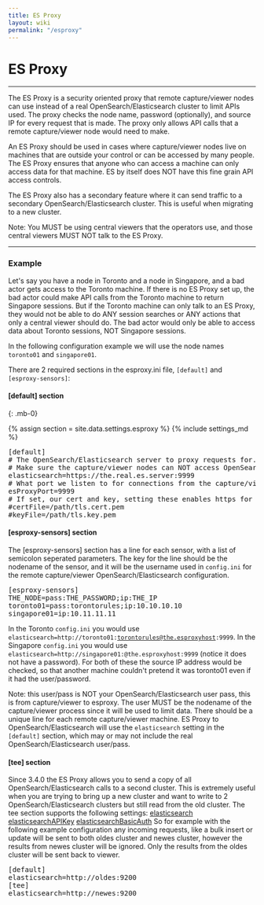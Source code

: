 ```yaml
---
title: ES Proxy
layout: wiki
permalink: "/esproxy"
---
```


<div class="full-height-and-width-container with-footer p-3" markdown="1">

# ES Proxy

---

The ES Proxy is a security oriented proxy that remote capture/viewer nodes can use instead of a real OpenSearch/Elasticsearch cluster to limit APIs used.
The proxy checks the node name, password (optionally), and source IP for every request that is made.
The proxy only allows API calls that a remote capture/viewer node would need to make.

An ES Proxy should be used in cases where capture/viewer nodes live on machines that are outside your control or can be accessed by many people.
The ES Proxy ensures that anyone who can access a machine can only access data for that machine.
ES by itself does NOT have this fine grain API access controls.

The ES Proxy also has a secondary feature where it can send traffic to a secondary OpenSearch/Elasticsearch cluster. This is useful when migrating to a new cluster.

<div class="alert alert-info">
Note: You MUST be using central viewers that the operators use, and those central viewers MUST NOT talk to the ES Proxy.
</div>

---

### Example
Let's say you have a node in Toronto and a node in Singapore, and a bad actor gets access to the Toronto machine.
If there is no ES Proxy set up, the bad actor could make API calls from the Toronto machine to return Singapore sessions.
But if the Toronto machine can only talk to an ES Proxy, they would not be able to do ANY session searches or ANY actions that only a central viewer should do.
The bad actor would only be able to access data about Toronto sessions, NOT Singapore sessions.

In the following configuration example we will use the node names `toronto01` and `singapore01`.

There are 2 required sections in the esproxy.ini file, `[default]` and `[esproxy-sensors]`:

#### [default] section
{: .mb-0}

{% assign section = site.data.settings.esproxy %}
{% include settings_md %}

<pre>
[default]
# The OpenSearch/Elasticsearch server to proxy requests for.
# Make sure the capture/viewer nodes can NOT access OpenSearch/Elasticsearch directly.
elasticsearch=https://the.real.es.server:9999
# What port we listen to for connections from the capture/viewer nodes
esProxyPort=9999
# If set, our cert and key, setting these enables https for the proxy
#certFile=/path/tls.cert.pem
#keyFile=/path/tls.key.pem
</pre>

#### [esproxy-sensors] section

The [esproxy-sensors] section has a line for each sensor, with a list of semicolon seperated parameters.
The key for the line should be the nodename of the sensor, and it will be the username used in `config.ini` for the remote capture/viewer OpenSearch/Elasticsearch configuration.

<pre>
[esproxy-sensors]
THE_NODE=pass:THE_PASSWORD;ip:THE_IP
toronto01=pass:torontorules;ip:10.10.10.10
singapore01=ip:10.11.11.11
</pre>

In the Toronto `config.ini` you would use <code>elasticsearch=http://toronto01:torontorules@the.esproxyhost:9999</code>.
In the Singapore `config.ini` you would use <code>elasticsearch=http://singapore01:@the.esproxyhost:9999</code> (notice it does not have a password).
For both of these the source IP address would be checked, so that another machine couldn't pretend it was toronto01 even if it had the user/password.
<div class="alert alert-info">
Note: this user/pass is NOT your OpenSearch/Elasticsearch user pass, this is from capture/viewer to esproxy.
The user MUST be the nodename of the capture/viewer process since it will be used to limit data.
There should be a unique line for each remote capture/viewer machine.
ES Proxy to OpenSearch/Elasticsearch will use the <code>elasticsearch</code> setting in the <code>[default]</code> section, which may or may not include the real OpenSearch/Elasticsearch user/pass.
</div>

#### [tee] section

Since 3.4.0 the ES Proxy allows you to send a copy of all OpenSearch/Elasticsearch calls to a second cluster.
This is extremely useful when you are trying to bring up a new cluster and want to write to 2 OpenSearch/Elasticsearch clusters but still read from the old cluster.
The tee section supports the following settings:
<a href="settings#elasticsearch">elasticsearch</a>
<a href="settings#elasticsearchAPIKey">elasticsearchAPIKey</a>
<a href="settings#elasticsearchBasicAuth">elasticsearchBasicAuth</a>
So for example with the following example configuration any incoming requests, like a bulk insert or update will be sent to both oldes cluster and newes cluster, however the results from newes cluster will be ignored.
Only the results from the oldes cluster will be sent back to viewer.
<pre>
[default]
elasticsearch=http://oldes:9200
[tee]
elasticsearch=http://newes:9200
</pre>

</div>
